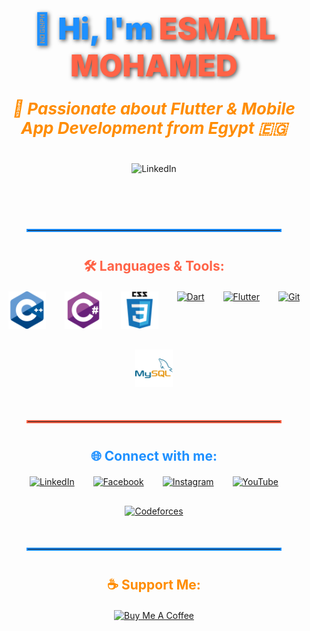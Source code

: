 <div align="center" style="text-align: center;">

  <h1 style="font-size: 48px; font-weight: 900; color: #1E90FF; text-shadow: 2px 2px 6px #555; margin-bottom: 0.5em;">
    👋 Hi, I'm <span style="color:#FF6347;">ESMAIL MOHAMED</span>
  </h1>

  <h3 style="font-size: 26px; font-weight: 700; margin: 0 0 40px 0; color: #FF8C00; font-style: italic;">
    🚀 Passionate about Flutter & Mobile App Development from Egypt 🇪🇬
  </h3>

  <a href="https://www.linkedin.com/in/esmail-mohamed-a57905282/" target="_blank" style="text-decoration:none;">
    <img src="https://img.shields.io/badge/Visit%20my%20LinkedIn-Pro-0A66C2?style=for-the-badge&logo=linkedin&logoColor=white" alt="LinkedIn" />
  </a>

  <br><br>

  <hr style="width: 80%; border: 2px solid #1E90FF; margin: 40px auto;" />

  <h2 style="color:#FF6347; margin-bottom: 20px;">🛠️ Languages & Tools:</h2>
  <p style="margin-bottom: 50px; display: flex; justify-content: center; flex-wrap: wrap; gap: 30px;">
    <a href="https://www.w3schools.com/cpp/" target="_blank">
      <img src="https://raw.githubusercontent.com/devicons/devicon/master/icons/cplusplus/cplusplus-original.svg" width="60" alt="C++" />
    </a>
    <a href="https://www.w3schools.com/cs/" target="_blank">
      <img src="https://raw.githubusercontent.com/devicons/devicon/master/icons/csharp/csharp-original.svg" width="60" alt="C#" />
    </a>
    <a href="https://www.w3schools.com/css/" target="_blank">
      <img src="https://raw.githubusercontent.com/devicons/devicon/master/icons/css3/css3-original-wordmark.svg" width="60" alt="CSS3" />
    </a>
    <a href="https://dart.dev" target="_blank">
      <img src="https://www.vectorlogo.zone/logos/dartlang/dartlang-icon.svg" width="60" alt="Dart" />
    </a>
    <a href="https://flutter.dev" target="_blank">
      <img src="https://www.vectorlogo.zone/logos/flutterio/flutterio-icon.svg" width="60" alt="Flutter" />
    </a>
    <a href="https://git-scm.com/" target="_blank">
      <img src="https://www.vectorlogo.zone/logos/git-scm/git-scm-icon.svg" width="60" alt="Git" />
    </a>
    <a href="https://www.mysql.com/" target="_blank">
      <img src="https://raw.githubusercontent.com/devicons/devicon/master/icons/mysql/mysql-original-wordmark.svg" width="60" alt="MySQL" />
    </a>
  </p>

  <hr style="width: 80%; border: 2px solid #FF6347; margin: 40px auto;" />

  <h2 style="color:#1E90FF; margin-bottom: 20px;">🌐 Connect with me:</h2>
  <p style="margin-bottom: 50px; display: flex; justify-content: center; gap: 30px; flex-wrap: wrap;">
    <a href="https://www.linkedin.com/in/esmail-mohamed-a57905282/" target="_blank" aria-label="LinkedIn">
      <img src="https://cdn.jsdelivr.net/gh/devicons/devicon/icons/linkedin/linkedin-original.svg" width="50" alt="LinkedIn" />
    </a>
    <a href="https://www.facebook.com/esmail.mohamed.888363" target="_blank" aria-label="Facebook">
      <img src="https://raw.githubusercontent.com/rahuldkjain/github-profile-readme-generator/master/src/images/icons/Social/facebook.svg" width="50" alt="Facebook" />
    </a>
    <a href="https://www.instagram.com/esmail_ff123/" target="_blank" aria-label="Instagram">
      <img src="https://raw.githubusercontent.com/rahuldkjain/github-profile-readme-generator/master/src/images/icons/Social/instagram.svg" width="50" alt="Instagram" />
    </a>
    <a href="https://www.youtube.com/@esmailmohamed1233" target="_blank" aria-label="YouTube">
      <img src="https://raw.githubusercontent.com/rahuldkjain/github-profile-readme-generator/master/src/images/icons/Social/youtube.svg" width="50" alt="YouTube" />
    </a>
    <a href="https://codeforces.com/profile/esmail-mohamed" target="_blank" aria-label="Codeforces">
      <img src="https://raw.githubusercontent.com/rahuldkjain/github-profile-readme-generator/master/src/images/icons/Social/codeforces.svg" width="50" alt="Codeforces" />
    </a>
  </p>

  <hr style="width: 80%; border: 2px solid #1E90FF; margin: 40px auto;" />

  <h2 style="color:#FF8C00; margin-bottom: 20px;">☕ Support Me:</h2>
  <a href="https://www.buymeacoffee.com/esmail1234" target="_blank" aria-label="Buy Me A Coffee">
    <img src="https://cdn.buymeacoffee.com/buttons/v2/default-yellow.png" height="50" width="210" alt="Buy Me A Coffee" />
  </a>

</div>
